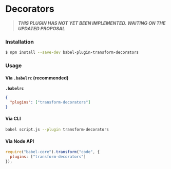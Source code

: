 # Decorators

> ***THIS PLUGIN HAS NOT YET BEEN IMPLEMENTED. WAITING ON THE UPDATED PROPOSAL***

### Installation

```sh
$ npm install --save-dev babel-plugin-transform-decorators
```

### Usage

#### Via `.babelrc` (recommended)

**`.babelrc`**

```json
{
  "plugins": ["transform-decorators"]
}
```

#### Via CLI

```sh
babel script.js --plugin transform-decorators
```

#### Via Node API

```js
require("babel-core").transform("code", {
  plugins: ["transform-decorators"]
});
```
